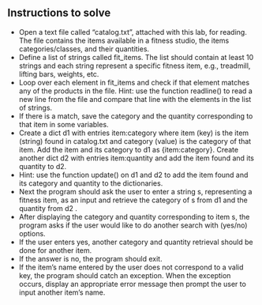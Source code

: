 ## Instructions to solve

- Open a text file called “catalog.txt”, attached with this lab, for reading. The file contains the items available in a fitness studio, the items categories/classes, and their quantities. 
- Define a list of strings called fit_items. The list should contain at least 10 strings and each string represent a specific fitness item, e.g., treadmill, lifting bars, weights, etc.
- Loop over each element in fit_items and check if that element matches any of the products in the file. 
Hint: use the function readline() to read a new line from the file and compare that line with the elements in the list of strings.
- If there is a match, save the category and the quantity corresponding to that item in some variables.
- Create a dict d1 with entries item:category where item (key) is the item (string) found in catalog.txt and category (value) is the category of that item. Add the item and its category to d1 as {item:category}. Create another dict d2 with entries item:quantity and add the item found and its quantity to d2.
- Hint: use the function update() on d1 and d2 to add the item found and its category and quantity to the dictionaries.
- Next the program should ask the user to enter a string s, representing a fitness item, as an input and retrieve the category of s from d1 and the quantity from d2 . 
- After displaying the category and quantity corresponding to item s, the program asks if the user would like to do another search with (yes/no) options. 
- If the user enters yes, another category and quantity retrieval should be done for another item. 
- If the answer is no, the program should exit. 
- If the item’s name entered by the user does not correspond to a valid key, the program should catch an exception. When the exception occurs, display an appropriate error message then prompt the user to input another item’s name.